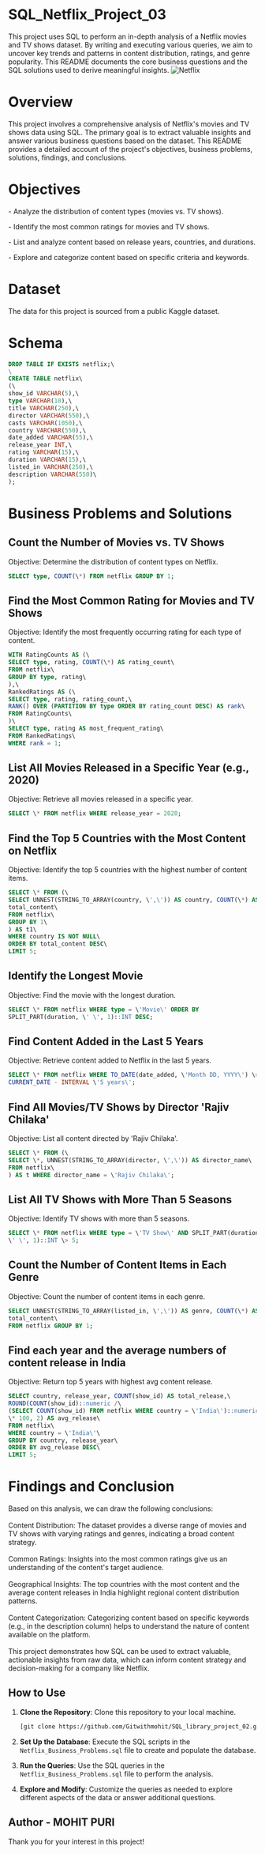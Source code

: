 # SQL_Netflix_Project_03
This project uses SQL to perform an in-depth analysis of a Netflix movies and TV shows dataset. By writing and executing various queries, we aim to uncover key trends and patterns in content distribution, ratings, and genre popularity. This README documents the core business questions and the SQL solutions used to derive meaningful insights.
![Netflix](PICTURE.png)

# Overview

This project involves a comprehensive analysis of Netflix\'s movies and
TV shows data using SQL. The primary goal is to extract valuable
insights and answer various business questions based on the dataset.
This README provides a detailed account of the project\'s objectives,
business problems, solutions, findings, and conclusions.

# Objectives

\- Analyze the distribution of content types (movies vs. TV shows).

\- Identify the most common ratings for movies and TV shows.

\- List and analyze content based on release years, countries, and
durations.

\- Explore and categorize content based on specific criteria and
keywords.

# Dataset

The data for this project is sourced from a public Kaggle dataset.

# Schema
```sql
DROP TABLE IF EXISTS netflix;\
\
CREATE TABLE netflix\
(\
show_id VARCHAR(5),\
type VARCHAR(10),\
title VARCHAR(250),\
director VARCHAR(550),\
casts VARCHAR(1050),\
country VARCHAR(550),\
date_added VARCHAR(55),\
release_year INT,\
rating VARCHAR(15),\
duration VARCHAR(15),\
listed_in VARCHAR(250),\
description VARCHAR(550)\
);
```
# Business Problems and Solutions

## Count the Number of Movies vs. TV Shows

Objective: Determine the distribution of content types on Netflix.
```sql
SELECT type, COUNT(\*) FROM netflix GROUP BY 1;
```
## Find the Most Common Rating for Movies and TV Shows

Objective: Identify the most frequently occurring rating for each type
of content.
```sql
WITH RatingCounts AS (\
SELECT type, rating, COUNT(\*) AS rating_count\
FROM netflix\
GROUP BY type, rating\
),\
RankedRatings AS (\
SELECT type, rating, rating_count,\
RANK() OVER (PARTITION BY type ORDER BY rating_count DESC) AS rank\
FROM RatingCounts\
)\
SELECT type, rating AS most_frequent_rating\
FROM RankedRatings\
WHERE rank = 1;
```

## List All Movies Released in a Specific Year (e.g., 2020)

Objective: Retrieve all movies released in a specific year.
```sql
SELECT \* FROM netflix WHERE release_year = 2020;
```
## Find the Top 5 Countries with the Most Content on Netflix

Objective: Identify the top 5 countries with the highest number of
content items.
```sql
SELECT \* FROM (\
SELECT UNNEST(STRING_TO_ARRAY(country, \',\')) AS country, COUNT(\*) AS
total_content\
FROM netflix\
GROUP BY 1\
) AS t1\
WHERE country IS NOT NULL\
ORDER BY total_content DESC\
LIMIT 5;
```
## Identify the Longest Movie

Objective: Find the movie with the longest duration.
```sql
SELECT \* FROM netflix WHERE type = \'Movie\' ORDER BY
SPLIT_PART(duration, \' \', 1)::INT DESC;
```
## Find Content Added in the Last 5 Years

Objective: Retrieve content added to Netflix in the last 5 years.
```sql
SELECT \* FROM netflix WHERE TO_DATE(date_added, \'Month DD, YYYY\') \>=
CURRENT_DATE - INTERVAL \'5 years\';
```
## Find All Movies/TV Shows by Director \'Rajiv Chilaka\'

Objective: List all content directed by \'Rajiv Chilaka\'.
```sql
SELECT \* FROM (\
SELECT \*, UNNEST(STRING_TO_ARRAY(director, \',\')) AS director_name\
FROM netflix\
) AS t WHERE director_name = \'Rajiv Chilaka\';
```
## List All TV Shows with More Than 5 Seasons

Objective: Identify TV shows with more than 5 seasons.
```sql
SELECT \* FROM netflix WHERE type = \'TV Show\' AND SPLIT_PART(duration,
\' \', 1)::INT \> 5;
```
## Count the Number of Content Items in Each Genre

Objective: Count the number of content items in each genre.
```sql
SELECT UNNEST(STRING_TO_ARRAY(listed_in, \',\')) AS genre, COUNT(\*) AS
total_content\
FROM netflix GROUP BY 1;
```
## Find each year and the average numbers of content release in India

Objective: Return top 5 years with highest avg content release.
```sql
SELECT country, release_year, COUNT(show_id) AS total_release,\
ROUND(COUNT(show_id)::numeric /\
(SELECT COUNT(show_id) FROM netflix WHERE country = \'India\')::numeric
\* 100, 2) AS avg_release\
FROM netflix\
WHERE country = \'India\'\
GROUP BY country, release_year\
ORDER BY avg_release DESC\
LIMIT 5;
```
# Findings and Conclusion

Based on this analysis, we can draw the following conclusions:\
\
Content Distribution: The dataset provides a diverse range of movies and
TV shows with varying ratings and genres, indicating a broad content
strategy.\
\
Common Ratings: Insights into the most common ratings give us an
understanding of the content\'s target audience.\
\
Geographical Insights: The top countries with the most content and the
average content releases in India highlight regional content
distribution patterns.\
\
Content Categorization: Categorizing content based on specific keywords
(e.g., in the description column) helps to understand the nature of
content available on the platform.\
\
This project demonstrates how SQL can be used to extract valuable,
actionable insights from raw data, which can inform content strategy and
decision-making for a company like Netflix.

## How to Use

1. **Clone the Repository**: Clone this repository to your local machine.
   ```sh
   [git clone https://github.com/Gitwithmohit/SQL_library_project_02.git](https://github.com/Gitwithmohit/SQL_Netflix_Project_03.git)
   ```

2. **Set Up the Database**: Execute the SQL scripts in the `Netflix_Business_Problems.sql` file to create and populate the database.
3. **Run the Queries**: Use the SQL queries in the `Netflix_Business_Problems.sql` file to perform the analysis.
4. **Explore and Modify**: Customize the queries as needed to explore different aspects of the data or answer additional questions.

## Author - MOHIT PURI


Thank you for your interest in this project!
